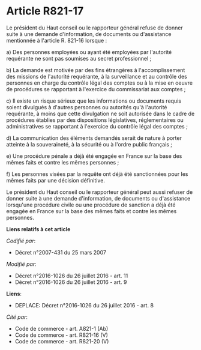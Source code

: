 # Article R821-17

Le président du Haut conseil ou le rapporteur général refuse de donner suite à une demande d'information, de documents ou
d'assistance mentionnée à l'article R. 821-16 lorsque : 

a) Des personnes employées ou ayant été employées par l'autorité requérante ne sont pas soumises au secret professionnel ; 

b) La demande est motivée par des fins étrangères à l'accomplissement des missions de l'autorité requérante, à la
surveillance et au contrôle des personnes en charge du contrôle légal des comptes ou à la mise en oeuvre de procédures se
rapportant à l'exercice du commissariat aux comptes ; 

c) Il existe un risque sérieux que les informations ou documents requis soient divulgués à d'autres personnes ou autorités
qu'à l'autorité requérante, à moins que cette divulgation ne soit autorisée dans le cadre de procédures établies par des
dispositions législatives, réglementaires ou administratives se rapportant à l'exercice du contrôle légal des comptes ; 

d) La communication des éléments demandés serait de nature à porter atteinte à la souveraineté, à la sécurité ou à l'ordre
public français ; 

e) Une procédure pénale a déjà été engagée en France sur la base des mêmes faits et contre les mêmes personnes ; 

f) Les personnes visées par la requête ont déjà été sanctionnées pour les mêmes faits par une décision définitive. 

Le président du Haut conseil ou le rapporteur général peut aussi refuser de donner suite à une demande d'information, de
documents ou d'assistance lorsqu'une procédure civile ou une procédure de sanction a déjà été engagée en France sur la base
des mêmes faits et contre les mêmes personnes.

**Liens relatifs à cet article**

_Codifié par_:

  - Décret n°2007-431 du 25 mars 2007

_Modifié par_:

  - Décret n°2016-1026 du 26 juillet 2016 - art. 11
  - Décret n°2016-1026 du 26 juillet 2016 - art. 9

**Liens**:

  - DEPLACE: Décret n°2016-1026 du 26 juillet 2016 - art. 8

_Cité par_:

  - Code de commerce - art. A821-1 (Ab)
  - Code de commerce - art. R821-16 (V)
  - Code de commerce - art. R821-20 (V)
